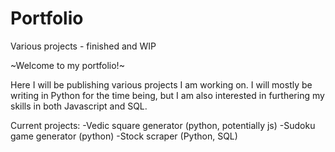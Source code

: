 # Portfolio
Various projects - finished and WIP

~Welcome to my portfolio!~

Here I will be publishing various projects I am working on. I will mostly be writing in Python for the time being, but I am also interested in furthering my skills in both Javascript and SQL.

Current projects:
  -Vedic square generator (python, potentially js)
  -Sudoku game generator (python)
  -Stock scraper (Python, SQL)
